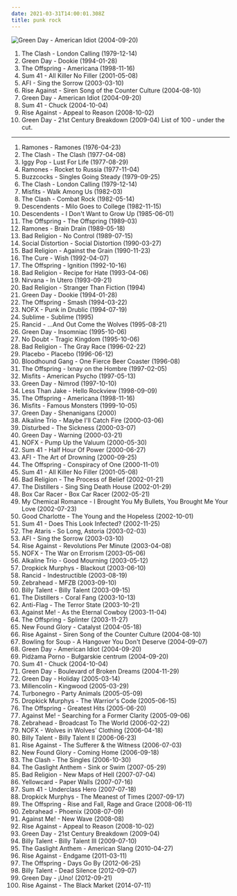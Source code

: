 ```yaml
---
date: 2021-03-31T14:00:01.308Z
title: punk rock
---
```

![Green Day - American Idiot (2004-09-20)](http://coverartarchive.org/release/111fa0e4-567f-4b5f-a206-78f5e01de265/4783126212-500.jpg "Green Day - American Idiot (2004-09-20)")
1. <span title="#punk #punk_rock">The Clash - London Calling (1979-12-14)</span>
2. <span title="#punk_rock #punk #90_s #rock">Green Day - Dookie (1994-01-28)</span>
3. <span title="#punk_rock #punk">The Offspring - Americana (1998-11-16)</span>
4. <span title="#punk_rock #punk #pop_punk #rock">Sum 41 - All Killer No Filler (2001-05-08)</span>
5. <span title="#punk_rock #punk #alternative_rock">AFI - Sing the Sorrow (2003-03-10)</span>
6. <span title="#punk_rock #melodic_hardcore #punk #hardcore_punk">Rise Against - Siren Song of the Counter Culture (2004-08-10)</span>
7. <span title="#punk_rock #punk #rock #green_day">Green Day - American Idiot (2004-09-20)</span>
8. <span title="#punk_rock #punk">Sum 41 - Chuck (2004-10-04)</span>
9. <span title="#punk_rock #melodic_hardcore #punk">Rise Against - Appeal to Reason (2008-10-02)</span>
10. <span title="#punk_rock #rock #2009">Green Day - 21st Century Breakdown (2009-04)</span>
List of 100 - under the cut.
<!-- more -->
-----
1. <span title="#punk #punk_rock #1976">Ramones - Ramones (1976-04-23)</span>
2. <span title="#punk #punk_rock">The Clash - The Clash (1977-04-08)</span>
3. <span title="#rock #1977 #70_s #punk_rock #punk">Iggy Pop - Lust For Life (1977-08-29)</span>
4. <span title="#punk_rock #punk #1977">Ramones - Rocket to Russia (1977-11-04)</span>
5. <span title="#punk #punk_rock">Buzzcocks - Singles Going Steady (1979-09-25)</span>
6. <span title="#punk #punk_rock">The Clash - London Calling (1979-12-14)</span>
7. <span title="#horror_punk #punk #hardcore_punk #punk_rock">Misfits - Walk Among Us (1982-03)</span>
8. <span title="#punk #1982 #80_s #rock #punk_rock">The Clash - Combat Rock (1982-05-14)</span>
9. <span title="#1982 #punk_rock #hardcore_punk #punk">Descendents - Milo Goes to College (1982-11-15)</span>
10. <span title="#1985 #80_s #punk_rock #sst #punk #pop_punk">Descendents - I Don't Want to Grow Up (1985-06-01)</span>
11. <span title="#punk_rock #punk">The Offspring - The Offspring (1989-03)</span>
12. <span title="#punk_rock #1989 #punk">Ramones - Brain Drain (1989-05-18)</span>
13. <span title="#punk_rock #punk #1989">Bad Religion - No Control (1989-07-15)</span>
14. <span title="#punk #punk_rock">Social Distortion - Social Distortion (1990-03-27)</span>
15. <span title="#punk_rock #punk">Bad Religion - Against the Grain (1990-11-23)</span>
16. <span title="#1992 #90_s #alternative #rock #alternative_rock">The Cure - Wish (1992-04-07)</span>
17. <span title="#punk_rock #punk">The Offspring - Ignition (1992-10-16)</span>
18. <span title="#punk_rock">Bad Religion - Recipe for Hate (1993-04-06)</span>
19. <span title="#grunge">Nirvana - In Utero (1993-09-21)</span>
20. <span title="#punk_rock #punk">Bad Religion - Stranger Than Fiction (1994)</span>
21. <span title="#punk_rock #punk #90_s #rock">Green Day - Dookie (1994-01-28)</span>
22. <span title="#punk_rock #punk">The Offspring - Smash (1994-03-22)</span>
23. <span title="#punk #punk_rock #skate_punk">NOFX - Punk in Drublic (1994-07-19)</span>
24. <span title="#ska #rock">Sublime - Sublime (1995)</span>
25. <span title="#punk #punk_rock #ska_punk">Rancid - ...And Out Come the Wolves (1995-08-21)</span>
26. <span title="#punk_rock #punk">Green Day - Insomniac (1995-10-06)</span>
27. <span title="#90_s #ska #rock">No Doubt - Tragic Kingdom (1995-10-06)</span>
28. <span title="#punk_rock #punk">Bad Religion - The Gray Race (1996-02-22)</span>
29. <span title="#alternative_rock #alternative #rock">Placebo - Placebo (1996-06-12)</span>
30. <span title="#alternative_rock #rock #alternative #90_s">Bloodhound Gang - One Fierce Beer Coaster (1996-08)</span>
31. <span title="#punk_rock">The Offspring - Ixnay on the Hombre (1997-02-05)</span>
32. <span title="#horror_punk #punk_rock #punk #1997">Misfits - American Psycho (1997-05-13)</span>
33. <span title="#punk_rock #pop_punk #punk">Green Day - Nimrod (1997-10-10)</span>
34. <span title="#ska #ska_punk #punk_rock">Less Than Jake - Hello Rockview (1998-09-09)</span>
35. <span title="#punk_rock #punk">The Offspring - Americana (1998-11-16)</span>
36. <span title="#horror_punk #punk #punk_rock #1999">Misfits - Famous Monsters (1999-10-05)</span>
37. <span title="#punk_rock #rock">Green Day - Shenanigans (2000)</span>
38. <span title="#punk #punk_rock #rock">Alkaline Trio - Maybe I'll Catch Fire (2000-03-06)</span>
39. <span title="#metal #nu_metal #alternative_metal #disturbed">Disturbed - The Sickness (2000-03-07)</span>
40. <span title="#punk_rock #pop_punk #rock">Green Day - Warning (2000-03-21)</span>
41. <span title="#punk_rock #skate_punk #punk">NOFX - Pump Up the Valuum (2000-05-30)</span>
42. <span title="#punk_rock #pop_punk">Sum 41 - Half Hour Of Power (2000-06-27)</span>
43. <span title="#punk #punk_rock">AFI - The Art of Drowning (2000-09-25)</span>
44. <span title="#punk_rock #punk">The Offspring - Conspiracy of One (2000-11-01)</span>
45. <span title="#punk_rock #punk #pop_punk #rock">Sum 41 - All Killer No Filler (2001-05-08)</span>
46. <span title="#punk_rock #punk">Bad Religion - The Process of Belief (2002-01-21)</span>
47. <span title="#punk_rock #punk #rock">The Distillers - Sing Sing Death House (2002-01-29)</span>
48. <span title="#punk_rock #2002">Box Car Racer - Box Car Racer (2002-05-21)</span>
49. <span title="#post_hardcore #rock #punk_rock #emo">My Chemical Romance - I Brought You My Bullets, You Brought Me Your Love (2002-07-23)</span>
50. <span title="#punk_rock #pop_punk #rock">Good Charlotte - The Young and the Hopeless (2002-10-01)</span>
51. <span title="#punk_rock">Sum 41 - Does This Look Infected? (2002-11-25)</span>
52. <span title="#rock #punk_rock #pop_punk #alternative">The Ataris - So Long, Astoria (2003-02-03)</span>
53. <span title="#punk_rock #punk #alternative_rock">AFI - Sing the Sorrow (2003-03-10)</span>
54. <span title="#punk #punk_rock #melodic_hardcore #hardcore_punk">Rise Against - Revolutions Per Minute (2003-04-08)</span>
55. <span title="#punk_rock #punk #skate_punk">NOFX - The War on Errorism (2003-05-06)</span>
56. <span title="#punk_rock #punk #pop_punk #alkaline_trio">Alkaline Trio - Good Mourning (2003-05-12)</span>
57. <span title="#punk #punk_rock #irish #celtic_punk">Dropkick Murphys - Blackout (2003-06-10)</span>
58. <span title="#punk #punk_rock">Rancid - Indestructible (2003-08-19)</span>
59. <span title="#punk_rock #rapcore">Zebrahead - MFZB (2003-09-10)</span>
60. <span title="#punk_rock #alternative_rock">Billy Talent - Billy Talent (2003-09-15)</span>
61. <span title="#punk_rock #punk">The Distillers - Coral Fang (2003-10-13)</span>
62. <span title="#punk_rock #punk">Anti-Flag - The Terror State (2003-10-21)</span>
63. <span title="#punk #punk_rock #indie">Against Me! - As the Eternal Cowboy (2003-11-04)</span>
64. <span title="#punk_rock">The Offspring - Splinter (2003-11-27)</span>
65. <span title="#pop_punk #punk_rock #punk">New Found Glory - Catalyst (2004-05-18)</span>
66. <span title="#punk_rock #melodic_hardcore #punk #hardcore_punk">Rise Against - Siren Song of the Counter Culture (2004-08-10)</span>
67. <span title="#pop_punk #punk_rock #punk">Bowling for Soup - A Hangover You Don't Deserve (2004-09-07)</span>
68. <span title="#punk_rock #punk #rock #green_day">Green Day - American Idiot (2004-09-20)</span>
69. <span title="#punk_rock #polish">Pidżama Porno - Bułgarskie centrum (2004-09-20)</span>
70. <span title="#punk_rock #punk">Sum 41 - Chuck (2004-10-04)</span>
71. <span title="#green_day #punk_rock #rock">Green Day - Boulevard of Broken Dreams (2004-11-29)</span>
72. <span title="#punk #rock #alternative #punk_rock">Green Day - Holiday (2005-03-14)</span>
73. <span title="#punk_rock #skate_punk">Millencolin - Kingwood (2005-03-29)</span>
74. <span title="#2005 #rock #punk_rock #death_punk #punk #hard_rock">Turbonegro - Party Animals (2005-05-09)</span>
75. <span title="#punk #punk_rock #irish">Dropkick Murphys - The Warrior's Code (2005-06-15)</span>
76. <span title="#punk_rock">The Offspring - Greatest Hits (2005-06-20)</span>
77. <span title="#punk #punk_rock">Against Me! - Searching for a Former Clarity (2005-09-06)</span>
78. <span title="#pop_punk #punk_rock #rapcore">Zebrahead - Broadcast To The World (2006-02-22)</span>
79. <span title="#punk_rock #punk">NOFX - Wolves in Wolves' Clothing (2006-04-18)</span>
80. <span title="#punk_rock #alternative_rock">Billy Talent - Billy Talent II (2006-06-23)</span>
81. <span title="#punk_rock #melodic_hardcore #punk">Rise Against - The Sufferer & the Witness (2006-07-03)</span>
82. <span title="#pop_punk #punk #2006 #emo #punk_rock">New Found Glory - Coming Home (2006-09-18)</span>
83. <span title="#punk_rock #punk #rock">The Clash - The Singles (2006-10-30)</span>
84. <span title="#punk #alternative #punk_rock">The Gaslight Anthem - Sink or Swim (2007-05-29)</span>
85. <span title="#punk_rock #punk #melodic_hardcore">Bad Religion - New Maps of Hell (2007-07-04)</span>
86. <span title="#pop_punk #punk_rock #alternative">Yellowcard - Paper Walls (2007-07-16)</span>
87. <span title="#punk_rock #punk #pop_punk">Sum 41 - Underclass Hero (2007-07-18)</span>
88. <span title="#celtic_punk #folk_punk #punk_rock #punk #irish_punk #folk">Dropkick Murphys - The Meanest of Times (2007-09-17)</span>
89. <span title="#punk_rock">The Offspring - Rise and Fall, Rage and Grace (2008-06-11)</span>
90. <span title="#punk_rock #pop_punk">Zebrahead - Phoenix (2008-07-09)</span>
91. <span title="#punk #punk_rock #2007 #rock #there_are_cats_on_this_album_art">Against Me! - New Wave (2008-08)</span>
92. <span title="#punk_rock #melodic_hardcore #punk">Rise Against - Appeal to Reason (2008-10-02)</span>
93. <span title="#punk_rock #rock #2009">Green Day - 21st Century Breakdown (2009-04)</span>
94. <span title="#punk_rock #2009 #rock #punk">Billy Talent - Billy Talent III (2009-07-10)</span>
95. <span title="#2010 #punk_rock #folk_punk">The Gaslight Anthem - American Slang (2010-04-27)</span>
96. <span title="#punk_rock #melodic_hardcore">Rise Against - Endgame (2011-03-11)</span>
97. <span title="#punk_rock #2012 #punk">The Offspring - Days Go By (2012-06-25)</span>
98. <span title="#2012 #alternative_rock #punk_rock">Billy Talent - Dead Silence (2012-09-07)</span>
99. <span title="#2012 #punk_rock #pop_punk">Green Day - ¡Uno! (2012-09-21)</span>
100. <span title="#2014 #melodic_hardcore #punk_rock">Rise Against - The Black Market (2014-07-11)</span>
